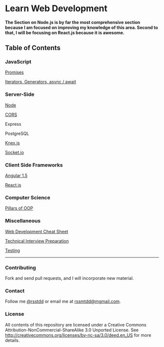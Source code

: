 # Learn Web Development

#### The Section on Node.js is by far the most comprehensive section because I am focused on improving my knowledge of this area. Second to that, I will be focusing on React.js because it is awesome.

## Table of Contents

### JavaScript
[Promises](./promise.md)

[Iterators, Generators, async / await](./iterators_generators_asyncawait.md)

### Server-Side
[Node](./node.md)

[CORS](./node/cors.md)

Express

PostgreSQL

[Knex.js](./node/knex.md)

[Socket.io](./node/socketio.md)

### Client Side Frameworks
[Angular 1.5](angular.md)

[React.js](./react.md)

### Computer Science

[Pillars of OOP](./oop.md)


### Miscellaneous
[Web Development Cheat Sheet](./wdcs.md)

[Technical Interview Preparation](./interview-qs.md)

[Testing](./testing.md)

---

### Contributing
Fork and send pull requests, and I will incorporate new material.

### Contact
Follow me [@rsstdd](https://twitter.com/rosstdd) or email me at rssmtdd@mgmail.com.

### License
All contents of this repository are licensed under a Creative Commons Attribution-NonCommercial-ShareAlike 3.0 Unported License. See http://creativecommons.org/licenses/by-nc-sa/3.0/deed.en_US for more details.
